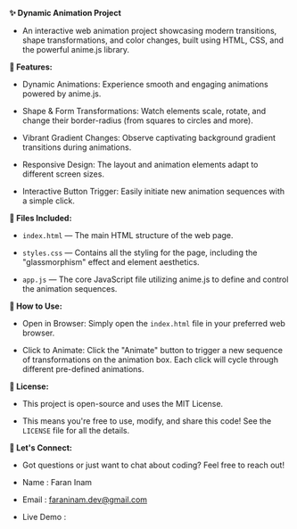 __✨ Dynamic Animation Project__

- An interactive web animation project showcasing modern transitions, shape transformations, and color changes, built using HTML, CSS, and the powerful anime.js library.

__🌟 Features:__

- Dynamic Animations: Experience smooth and engaging animations powered by anime.js.

- Shape & Form Transformations: Watch elements scale, rotate, and change their border-radius (from squares to circles and more).

- Vibrant Gradient Changes: Observe captivating background gradient transitions during animations.

- Responsive Design: The layout and animation elements adapt to different screen sizes.

- Interactive Button Trigger: Easily initiate new animation sequences with a simple click.

__📁 Files Included:__

- `index.html` — The main HTML structure of the web page.

- `styles.css` — Contains all the styling for the page, including the "glassmorphism" effect and element aesthetics.

- `app.js` — The core JavaScript file utilizing anime.js to define and control the animation sequences.

__🚀 How to Use:__

- Open in Browser: Simply open the `index.html` file in your preferred web browser.

- Click to Animate: Click the "Animate" button to trigger a new sequence of transformations on the animation box. Each click will cycle through different pre-defined animations.

__📄 License:__

- This project is open-source and uses the MIT License.

- This means you're free to use, modify, and share this code! See the `LICENSE` file for all the details.

__📧 Let's Connect:__

- Got questions or just want to chat about coding? Feel free to reach out!

- Name : Faran Inam

- Email : faraninam.dev@gmail.com

- Live Demo : 
